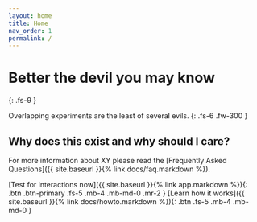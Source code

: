 ```yaml
---
layout: home
title: Home
nav_order: 1
permalink: /
---
```


# Better the devil you may know
{: .fs-9 }

Overlapping experiments are the least of several evils.
{: .fs-6 .fw-300 }

## Why does this exist and why should I care?

For more information about XY please read the [Frequently Asked Questions]({{ site.baseurl }}{% link docs/faq.markdown %}).

[Test for interactions now]({{ site.baseurl }}{% link app.markdown %}){: .btn .btn-primary .fs-5 .mb-4 .mb-md-0 .mr-2 } [Learn how it works]({{ site.baseurl }}{% link docs/howto.markdown %}){: .btn .fs-5 .mb-4 .mb-md-0 }
